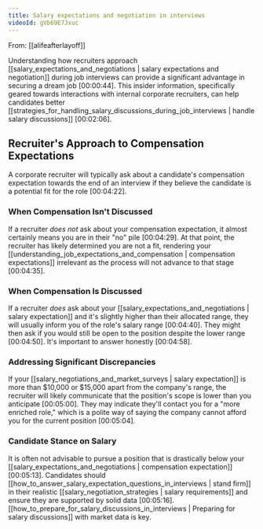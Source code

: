 ```yaml
---
title: Salary expectations and negotiation in interviews
videoId: gVb69E7Jxuc
---
```


From: [[alifeafterlayoff]] <br/> 

Understanding how recruiters approach [[salary_expectations_and_negotiations | salary expectations and negotiation]] during job interviews can provide a significant advantage in securing a dream job <a class="yt-timestamp" data-t="00:00:44">[00:00:44]</a>. This insider information, specifically geared towards interactions with internal corporate recruiters, can help candidates better [[strategies_for_handling_salary_discussions_during_job_interviews | handle salary discussions]] <a class="yt-timestamp" data-t="00:02:06">[00:02:06]</a>.

## Recruiter's Approach to Compensation Expectations

A corporate recruiter will typically ask about a candidate's compensation expectation towards the end of an interview if they believe the candidate is a potential fit for the role <a class="yt-timestamp" data-t="00:04:22">[00:04:22]</a>.

### When Compensation Isn't Discussed
If a recruiter *does not* ask about your compensation expectation, it almost certainly means you are in their "no" pile <a class="yt-timestamp" data-t="00:04:29">[00:04:29]</a>. At that point, the recruiter has likely determined you are not a fit, rendering your [[understanding_job_expectations_and_compensation | compensation expectations]] irrelevant as the process will not advance to that stage <a class="yt-timestamp" data-t="00:04:35">[00:04:35]</a>.

### When Compensation Is Discussed
If a recruiter *does* ask about your [[salary_expectations_and_negotiations | salary expectation]] and it's slightly higher than their allocated range, they will usually inform you of the role's salary range <a class="yt-timestamp" data-t="00:04:40">[00:04:40]</a>. They might then ask if you would still be open to the position despite the lower range <a class="yt-timestamp" data-t="00:04:50">[00:04:50]</a>. It's important to answer honestly <a class="yt-timestamp" data-t="00:04:58">[00:04:58]</a>.

### Addressing Significant Discrepancies
If your [[salary_negotiations_and_market_surveys | salary expectation]] is more than $10,000 or $15,000 apart from the company's range, the recruiter will likely communicate that the position's scope is lower than you anticipate <a class="yt-timestamp" data-t="00:05:00">[00:05:00]</a>. They may indicate they'll contact you for a "more enriched role," which is a polite way of saying the company cannot afford you for the current position <a class="yt-timestamp" data-t="00:05:04">[00:05:04]</a>.

### Candidate Stance on Salary
It is often not advisable to pursue a position that is drastically below your [[salary_expectations_and_negotiations | compensation expectation]] <a class="yt-timestamp" data-t="00:05:13">[00:05:13]</a>. Candidates should [[how_to_answer_salary_expectation_questions_in_interviews | stand firm]] in their realistic [[salary_negotiation_strategies | salary requirements]] and ensure they are supported by solid data <a class="yt-timestamp" data-t="00:05:16">[00:05:16]</a>. [[how_to_prepare_for_salary_discussions_in_interviews | Preparing for salary discussions]] with market data is key.